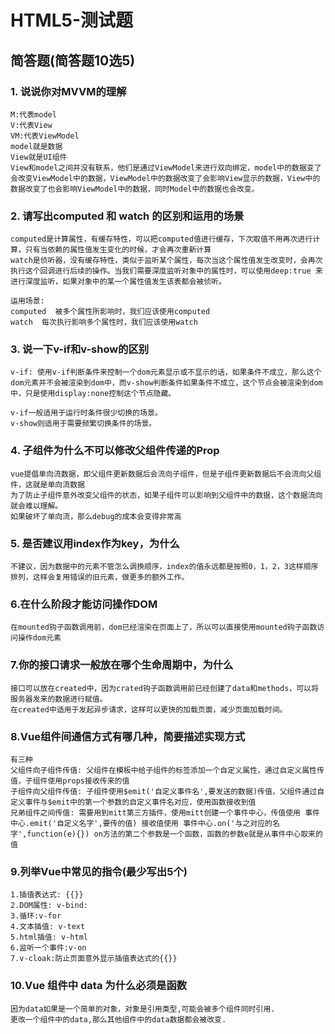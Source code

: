 # HTML5-测试题

## 简答题(简答题10选5)

### 1. 说说你对MVVM的理解

```text
M:代表model
V:代表View
VM:代表ViewModel
model就是数据
View就是UI组件
View和model之间并没有联系，他们是通过ViewModel来进行双向绑定，model中的数据变了会改变ViewModel中的数据，ViewModel中的数据改变了会影响View显示的数据，View中的数据改变了也会影响ViewModel中的数据，同时Model中的数据也会改变。
```

### 2. 请写出computed 和 watch 的区别和运用的场景

```text
computed是计算属性，有缓存特性，可以把computed值进行缓存，下次取值不用再次进行计算，只有当依赖的属性值发生变化的时候，才会再次重新计算
watch是侦听器，没有缓存特性，类似于监听某个属性，每次当这个属性值发生改变时，会再次执行这个回调进行后续的操作。当我们需要深度监听对象中的属性时，可以使用deep:true 来进行深度监听，如果对象中的某一个属性值发生该表都会被侦听。

运用场景:
computed  被多个属性所影响时，我们应该使用computed
watch  每次执行影响多个属性时，我们应该使用watch
```

### 3. 说一下v-if和v-show的区别

```text
v-if: 使用v-if判断条件来控制一个dom元素显示或不显示的话，如果条件不成立，那么这个dom元素并不会被渲染到dom中，而v-show判断条件如果条件不成立，这个节点会被渲染到dom中，只是使用display:none控制这个节点隐藏。

v-if一般适用于运行时条件很少切换的场景。
v-show则适用于需要频繁切换条件的场景。
```

### 4. 子组件为什么不可以修改父组件传递的Prop

```text
vue提倡单向流数据，即父组件更新数据后会流向子组件，但是子组件更新数据后不会流向父组件，这就是单向流数据
为了防止子组件意外改变父组件的状态，如果子组件可以影响到父组件中的数据，这个数据流向就会难以理解。
如果破坏了单向流，那么debug的成本会变得非常高
```

### 5. 是否建议用index作为key，为什么

```text
不建议，因为数据中的元素不管怎么调换顺序，index的值永远都是按照0，1，2，3这样顺序排列，这样会复用错误的旧元素，做更多的额外工作。
```

### 6.在什么阶段才能访问操作DOM

```text
在mounted钩子函数调用前，dom已经渲染在页面上了，所以可以直接使用mounted钩子函数访问操作dom元素
```

### 7.你的接口请求一般放在哪个生命周期中，为什么

```text
接口可以放在created中，因为crated钩子函数调用前已经创建了data和methods，可以将服务器发来的数据进行赋值。
在created中适用于发起异步请求，这样可以更快的加载页面，减少页面加载时间。
```

### 8.Vue组件间通信方式有哪几种，简要描述实现方式

```text
有三种
父组件向子组件传值: 父组件在模板中给子组件的标签添加一个自定义属性，通过自定义属性传值，子组件使用props接收传来的值
子组件向父组件传值: 子组件使用$emit('自定义事件名',要发送的数据)传值，父组件通过自定义事件与$emit中的第一个参数的自定义事件名对应，使用函数接收到值
兄弟组件之间传值: 需要用到mitt第三方插件，使用mitt创建一个事件中心，传值使用 事件中心.emit('自定义名字',要传的值) 接收值使用 事件中心.on('与之对应的名字',function(e){}) on方法的第二个参数是一个函数，函数的参数e就是从事件中心取来的值
```

### 9.列举Vue中常见的指令(最少写出5个)

```text
1.插值表达式: {{}}
2.DOM属性: v-bind:
3.循环:v-for
4.文本插值: v-text
5.html插值: v-html
6.监听一个事件:v-on
7.v-cloak:防止页面意外显示插值表达式的{{}}
```

### 10.Vue 组件中 data 为什么必须是函数

```text
因为data如果是一个简单的对象，对象是引用类型,可能会被多个组件同时引用.
更改一个组件中的data,那么其他组件中的data数据都会被改变.
```

